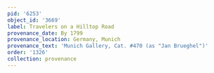 ```yaml
---
pid: '6253'
object_id: '3669'
label: Travelers on a Hilltop Road
provenance_date: By 1799
provenance_location: Germany, Munich
provenance_text: 'Munich Gallery, Cat. #470 (as "Jan Brueghel")'
order: '1326'
collection: provenance
---
```

